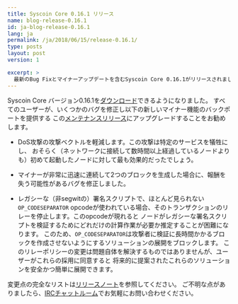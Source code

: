 ```yaml
---
title: Syscoin Core 0.16.1 リリース
name: blog-release-0.16.1
id: ja-blog-release-0.16.1
lang: ja
permalink: /ja/2018/06/15/release-0.16.1/
type: posts
layout: post
version: 1

excerpt: >
  最新のBug Fixとマイナーアップデートを含むSyscoin Core 0.16.1がリリースされました
---
```

Syscoin Core バージョン0.16.1を[ダウンロード][ダウンロードページ]できるようになりました。
すべてのユーザーが、いくつかのバグを修正し以下の新しいマイナー機能のバックポートを提供する
この[メンテナンスリリース][]にアップグレードすることをお勧めします。

- DoS攻撃の攻撃ベクトルを軽減します。この攻撃は特定のサービスを犠牲にし、
おそらく（ネットワークに接続して数時間以上経過しているノードよりも）初めて起動したノードに対して最も効果的だったでしょう。

- マイナーが非常に迅速に連続して2つのブロックを生成した場合に、報酬を失う可能性があるバグを修正しました。

- レガシーな（非segwitの）署名スクリプトで、ほとんど見られない`OP_CODESEPARATOR`
opcodeが使われている場合、そのトランザクションのリレーを停止します。このopcodeが現れると
ノードがレガシーな署名スクリプトを検証するためにどれだけの計算作業が必要か推定することが困難になります。
このため、`OP_CODESEPARATOR`は攻撃者に検証に長時間かかるブロックを作成させないようにするソリューションの展開をブロックします。
このリレーポリシーの変更は問題自体を解決するものではありませんが、ユーザーがこれらの採用に同意すると
将来的に提案されたこれらのソリューションを安全かつ簡単に展開できます。

変更点の完全なリストは[リリースノート][]を参照してください。
ご不明な点がありましたら、[IRCチャットルーム][irc]でお気軽にお問い合わせください。

[リリースノート]: /ja/releases/0.16.1/
[IRC]: https://en.syscoin.it/wiki/IRC_channels
[ダウンロードページ]: /ja/download
[メンテナンスリリース]: /en/lifecycle/#maintenance-releases
